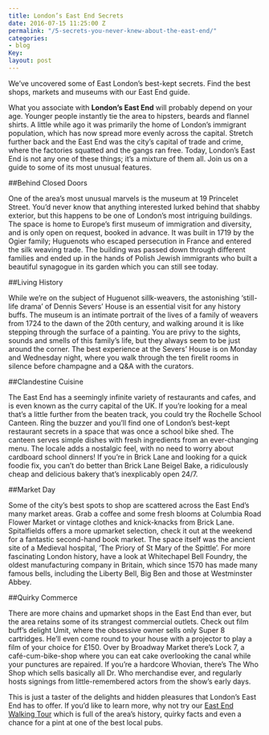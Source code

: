 ```yaml
---
title: London’s East End Secrets
date: 2016-07-15 11:25:00 Z
permalink: "/5-secrets-you-never-knew-about-the-east-end/"
categories:
- blog
Key: 
layout: post
---
```


We’ve uncovered some of East London’s best-kept secrets. Find the best shops, markets and museums with our East End guide.

What you associate with **London’s East End** will probably depend on your age. Younger people instantly tie the area to hipsters, beards and flannel shirts. A little while ago it was primarily the home of London’s immigrant population, which has now spread more evenly across the capital. Stretch further back and the East End was the city’s capital of trade and crime, where the factories squatted and the gangs ran free. Today, London’s East End is not any one of these things; it’s a mixture of them all. Join us on a guide to some of its most unusual features.

##Behind Closed Doors

One of the area’s most unusual marvels is the museum at 19 Princelet Street. You’d never know that anything interested lurked behind that shabby exterior, but this happens to be one of London’s most intriguing buildings. The space is home to Europe’s first museum of immigration and diversity, and is only open on request, booked in advance. It was built in 1719 by the Ogier family; Huguenots who escaped persecution in France and entered the silk weaving trade. The building was passed down through different families and ended up in the hands of Polish Jewish immigrants who built a beautiful synagogue in its garden which you can still see today.


##Living History

While we’re on the subject of Huguenot sillk-weavers, the astonishing ‘still-life drama’ of Dennis Severs’ House is an essential visit for any history buffs. The museum is an intimate portrait of the lives of a family of weavers from 1724 to the dawn of the 20th century, and walking around it is like stepping through the surface of a painting. You are privy to the sights, sounds and smells of this family’s life, but they always seem to be just around the corner. The best experience at the Severs’ House is on Monday and Wednesday night, where you walk through the ten firelit rooms in silence before champagne and a Q&A with the curators.


##Clandestine Cuisine

The East End has a seemingly infinite variety of restaurants and cafes, and is even known as the curry capital of the UK. If you’re looking for a meal that’s a little further from the beaten track, you could try the Rochelle School Canteen. Ring the buzzer and you’ll find one of London’s best-kept restaurant secrets in a space that was once a school bike shed. The canteen serves simple dishes with fresh ingredients from an ever-changing menu. The locale adds a nostalgic feel, with no need to worry about cardboard school dinners! If you’re in Brick Lane and looking for a quick foodie fix, you can’t do better than Brick Lane Beigel Bake, a ridiculously cheap and delicious bakery that’s inexplicably open 24/7. 


##Market Day

Some of the city’s best spots to shop are scattered across the East End’s many market areas. Grab a coffee and some fresh blooms at Columbia Road Flower Market or vintage clothes and knick-knacks from Brick Lane. Spitalfields offers a more upmarket selection, check it out at the weekend for a fantastic second-hand book market. The space itself was the ancient site of a Medieval hospital, ‘The Priory of St Mary of the Spittle’. For more fascinating London history, have a look at Whitechapel Bell Foundry, the oldest manufacturing company in Britain, which since 1570 has made many famous bells, including the Liberty Bell, Big Ben and those at Westminster Abbey.


##Quirky Commerce

There are more chains and upmarket shops in the East End than ever, but the area retains some of its strangest commercial outlets. Check out film buff’s delight Umit, where the obsessive owner sells only Super 8 cartridges. He’ll even come round to your house with a projector to play a film of your choice for £150. Over by Broadway Market there’s Lock 7, a café-cum-bike-shop where you can eat cake overlooking the canal while your punctures are repaired. If you’re a hardcore Whovian, there’s The Who Shop which sells basically all Dr. Who merchandise ever, and regularly hosts signings from little-remembered actors from the show’s early days.

This is just a taster of the delights and hidden pleasures that London’s East End has to offer. If you’d like to learn more, why not try our [East End Walking Tour](/tours/tour-of-east-end-gangs-crimes-and-hasher-times/) which is full of the area’s history, quirky facts and even a chance for a pint at one of the best local pubs.
